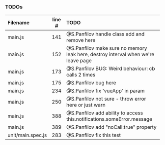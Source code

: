 ### TODOs
| Filename | line # | TODO
|:------|:------:|:------
| main.js | 141 | @S.Panfilov handle class add and remove here
| main.js | 152 | @S.Panfilov make sure no memory leak here, destroy interval when we're leave page
| main.js | 173 | @S.Panfilov BUG: Weird behaviour: cb calls 2 times
| main.js | 175 | @S.Panfilov bug here
| main.js | 234 | @S.Panfilov fix 'vueApp' in param
| main.js | 250 | @S.Panfilov not sure - throw error here or just warn
| main.js | 388 | @S.Panfilov add ability to access this.notifications.someError.message
| main.js | 389 | @S.Panfilov add "noCall:true" property
| unit/main.spec.js | 283 | @S.Panfilov fix this test